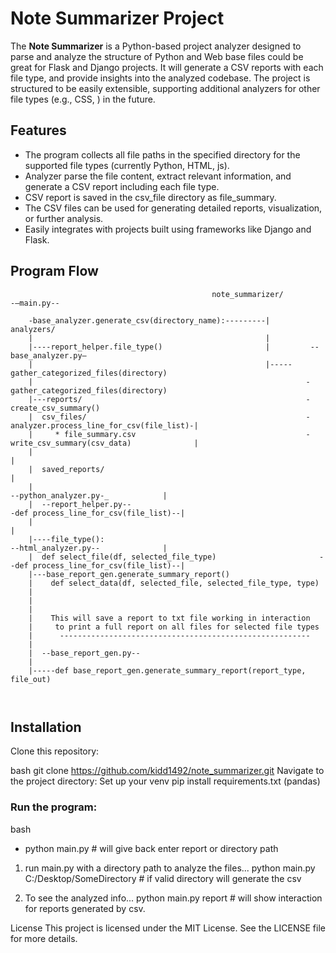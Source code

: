 # Note Summarizer Project

The **Note Summarizer** is a Python-based project analyzer designed to parse and analyze the structure of Python and Web base files could be great for Flask and Django projects. It will generate a CSV reports with each file type, and provide insights into the analyzed codebase. The project is structured to be easily extensible, supporting additional analyzers for other file types (e.g., CSS, ) in the future.


## Features
- The program collects all file paths in the specified directory for the supported file types (currently Python, HTML, js).
- Analyzer parse the file content, extract relevant information, and generate a CSV report including each file type.
- CSV report is saved in the csv_file directory as file_summary.
- The CSV files can be used for generating detailed reports, visualization, or further analysis.
- Easily integrates with projects built using frameworks like Django and Flask.


## Program Flow
```	
		                                     note_summarizer/
-—main.py--
                     
    -base_analyzer.generate_csv(directory_name):---------|              analyzers/
    |                                                    |	        
    |----report_helper.file_type()                       |         --base_analyzer.py—
    |                                                    |-----gather_categorized_files(directory)    
    |                                                             -gather_categorized_files(directory)
    |---reports/                                                  -create_csv_summary()
    |  csv_files/                                                 -analyzer.process_line_for_csv(file_list)-|
    |     * file_summary.csv                                      -write_csv_summary(csv_data)              |
    |                                                                                                       |
    |  saved_reports/                                                                                       |
    |                                                                     --python_analyzer.py-_            |
    |  --report_helper.py--                                           -def process_line_for_csv(file_list)--|
    |                                                                                                       |
    |----file_type():                                                     --html_analyzer.py--              |
    |  def select_file(df, selected_file_type)                       --def process_line_for_csv(file_list)--|         
    |---base_report_gen.generate_summary_report()                     
    |    def select_data(df, selected_file, selected_file_type, type)                                       
    |                                                                                 
    |                                                                 
    |
    |    This will save a report to txt file working in interaction
    |     to print a full report on all files for selected file types
    |      --------------------------------------------------------
    |        
    |  --base_report_gen.py--
    |                       
    |-----def base_report_gen.generate_summary_report(report_type, file_out)    
        
                                                            

```
## Installation
Clone this repository:

bash
git clone https://github.com/kidd1492/note_summarizer.git
Navigate to the project directory:
Set up your venv
pip install requirements.txt (pandas)


### Run the program:
bash
- python main.py # will give back enter report or directory path

1. run main.py with a directory path to analyze the files...
python main.py C:/Desktop/SomeDirectory  # if valid directory will generate the csv

2. To see the analyzed info...
python main.py report  # will show interaction for reports generated by csv. 


License
This project is licensed under the MIT License. See the LICENSE file for more details.